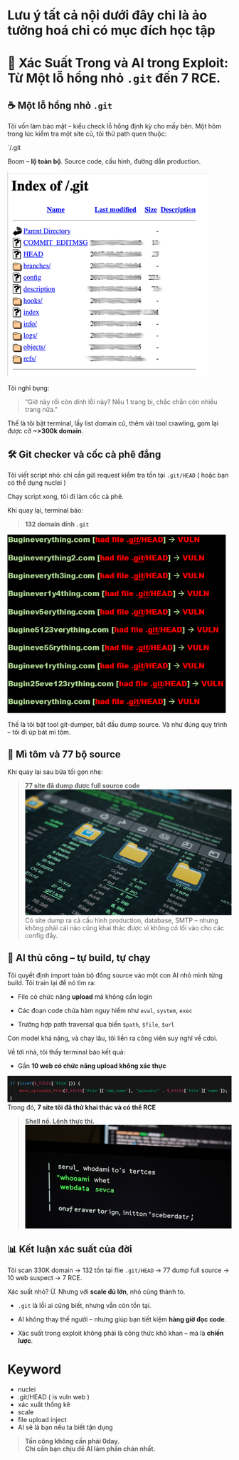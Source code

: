 # Lưu ý tất cả nội dưới đây chỉ là ảo tưởng hoá chỉ có mục đích học tập


# 🎯 Xác Suất Trong và AI trong Exploit: Từ Một lỗ hổng nhỏ `.git` đến 7 RCE.

## ☕ Một lỗ hổng nhỏ `.git`

Tôi vốn làm bảo mật  – kiểu check lỗ hổng định kỳ cho mấy bên. Một hôm trong lúc kiểm tra một site cũ, tôi thử path quen thuộc:

`/.git 

Boom – **lộ toàn bộ**. Source code, cấu hình, đường dẫn production.

![image](https://raw.githubusercontent.com/VHAE04/Story-in-dream/refs/heads/main/Lỗ%20hổng%20nhỏ%20.git/Pasted%20image%2020250424233340.png)

Tôi nghĩ bụng:

> “Giờ này rồi còn dính lỗi này? Nếu 1 trang bị, chắc chắn còn nhiều trang nữa.”

Thế là tôi bật terminal, lấy list domain cũ, thêm vài tool crawling, gom lại được cỡ **~>300k domain**.

## 🛠️ Git checker và cốc cà phê đắng

Tôi viết script nhỏ: chỉ cần gửi request kiểm tra tồn tại `.git/HEAD` ( hoặc bạn có thể dụng nuclei )

Chạy script xong, tôi đi làm cốc cà phê. 

Khi quay lại, terminal báo:

> **132 domain dính `.git`**

![image](https://raw.githubusercontent.com/VHAE04/Story-in-dream/refs/heads/main/Lỗ%20hổng%20nhỏ%20.git/Pasted%20image%2020250424235132.png)

Thế là tôi bật tool git-dumper, bắt đầu dump source. Và như đúng quy trình – tôi đi úp bát mì tôm.

## 🍜 Mì tôm và 77 bộ source

Khi quay lại sau bữa tối gọn nhẹ:

> **77 site đã dump được full source code**
![image](https://raw.githubusercontent.com/VHAE04/Story-in-dream/refs/heads/main/Lỗ%20hổng%20nhỏ%20.git/Pasted%20image%2020250424234836.png)
Có site dump ra cả cấu hình production, database, SMTP – nhưng không phải cái nào cũng khai thác được vì không có lối vào cho các config đấy.

## 🤖 AI thủ công – tự build, tự chạy

Tôi quyết định import toàn bộ đống source vào một con AI nhỏ mình từng build. Tôi train lại để nó tìm ra:

- File có chức năng **upload** mà không cần login
    
- Các đoạn code chứa hàm nguy hiểm như `eval`, `system`, `exec`
    
- Trường hợp path traversal qua biến `$path`, `$file`, `$url`
    

Con model khá nặng, và chạy lâu, tôi liền ra công viên suy nghĩ về cdoi.

Về tới nhà, tôi thấy terminal báo kết quả:


- Gần **10 web có chức năng upload không xác thực**
    
![image](https://raw.githubusercontent.com/VHAE04/Story-in-dream/refs/heads/main/Lỗ%20hổng%20nhỏ%20.git/Pasted%20image%2020250424234424.png)
Trong đó, **7 site tôi đã thử khai thác và có thể RCE**


> **Shell nổ. Lệnh thực thi.**
![image](https://raw.githubusercontent.com/VHAE04/Story-in-dream/refs/heads/main/Lỗ%20hổng%20nhỏ%20.git/Pasted%20image%2020250424234548.png)

## 📊 Kết luận xác suất của đời

Tôi scan 330K domain → 132 tồn tại flie `.git/HEAD` → 77 dump full source → 10 web suspect → 7 RCE.

Xác suất nhỏ? Ừ. Nhưng với **scale đủ lớn**, nhỏ cũng thành to.

- `.git` là lỗi ai cũng biết, nhưng vẫn còn tồn tại.
    
- AI không thay thế người – nhưng giúp bạn tiết kiệm **hàng giờ đọc code**.
    
- Xác suất trong exploit không phải là công thức khô khan – mà là **chiến lược**.
    

# Keyword

- nuclei
- .git/HEAD ( is vuln web )
- xác xuất thống kê
- scale
- file upload inject
- AI sẽ là bạn nếu ta biết tận dụng

> **Tấn công không cần phải 0day.  
> Chỉ cần bạn chịu để AI làm phần chán nhất.**
